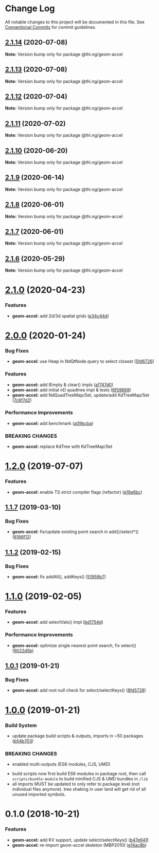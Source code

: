 # Change Log

All notable changes to this project will be documented in this file.
See [Conventional Commits](https://conventionalcommits.org) for commit guidelines.

## [2.1.14](https://github.com/thi-ng/umbrella/compare/@thi.ng/geom-accel@2.1.13...@thi.ng/geom-accel@2.1.14) (2020-07-08)

**Note:** Version bump only for package @thi.ng/geom-accel





## [2.1.13](https://github.com/thi-ng/umbrella/compare/@thi.ng/geom-accel@2.1.12...@thi.ng/geom-accel@2.1.13) (2020-07-08)

**Note:** Version bump only for package @thi.ng/geom-accel





## [2.1.12](https://github.com/thi-ng/umbrella/compare/@thi.ng/geom-accel@2.1.11...@thi.ng/geom-accel@2.1.12) (2020-07-04)

**Note:** Version bump only for package @thi.ng/geom-accel





## [2.1.11](https://github.com/thi-ng/umbrella/compare/@thi.ng/geom-accel@2.1.10...@thi.ng/geom-accel@2.1.11) (2020-07-02)

**Note:** Version bump only for package @thi.ng/geom-accel





## [2.1.10](https://github.com/thi-ng/umbrella/compare/@thi.ng/geom-accel@2.1.9...@thi.ng/geom-accel@2.1.10) (2020-06-20)

**Note:** Version bump only for package @thi.ng/geom-accel





## [2.1.9](https://github.com/thi-ng/umbrella/compare/@thi.ng/geom-accel@2.1.8...@thi.ng/geom-accel@2.1.9) (2020-06-14)

**Note:** Version bump only for package @thi.ng/geom-accel





## [2.1.8](https://github.com/thi-ng/umbrella/compare/@thi.ng/geom-accel@2.1.7...@thi.ng/geom-accel@2.1.8) (2020-06-01)

**Note:** Version bump only for package @thi.ng/geom-accel





## [2.1.7](https://github.com/thi-ng/umbrella/compare/@thi.ng/geom-accel@2.1.6...@thi.ng/geom-accel@2.1.7) (2020-06-01)

**Note:** Version bump only for package @thi.ng/geom-accel





## [2.1.6](https://github.com/thi-ng/umbrella/compare/@thi.ng/geom-accel@2.1.5...@thi.ng/geom-accel@2.1.6) (2020-05-29)

**Note:** Version bump only for package @thi.ng/geom-accel





# [2.1.0](https://github.com/thi-ng/umbrella/compare/@thi.ng/geom-accel@2.0.11...@thi.ng/geom-accel@2.1.0) (2020-04-23)


### Features

* **geom-accel:** add 2d/3d spatial grids ([e34c44d](https://github.com/thi-ng/umbrella/commit/e34c44d624026bbce946d904c5b861f7a48fd484))





# [2.0.0](https://github.com/thi-ng/umbrella/compare/@thi.ng/geom-accel@1.2.10...@thi.ng/geom-accel@2.0.0) (2020-01-24)

### Bug Fixes

* **geom-accel:** use Heap in NdQtNode.query to select closest ([5fd6726](https://github.com/thi-ng/umbrella/commit/5fd67260eeb85cfce8216bc3a3d9e5d304f3d846))

### Features

* **geom-accel:** add IEmpty & clear() impls ([af747d0](https://github.com/thi-ng/umbrella/commit/af747d0e607f193b02e2e9d561d66ce588a8bdc8))
* **geom-accel:** add initial nD quadtree impl & tests ([6f59869](https://github.com/thi-ng/umbrella/commit/6f59869f80222d200c68083b2dad5c1a8da731a0))
* **geom-accel:** add NdQuadTreeMap/Set, update/add KdTreeMap/Set ([7c6f7d2](https://github.com/thi-ng/umbrella/commit/7c6f7d249780dbfcabd60e3f8f6369fb1b42998d))

### Performance Improvements

* **geom-accel:** add benchmark ([a09bcba](https://github.com/thi-ng/umbrella/commit/a09bcbacae2cd7f1e284baaa47f40f64ed6a327e))

### BREAKING CHANGES

* **geom-accel:** replace KdTree with KdTreeMap/Set

# [1.2.0](https://github.com/thi-ng/umbrella/compare/@thi.ng/geom-accel@1.1.17...@thi.ng/geom-accel@1.2.0) (2019-07-07)

### Features

* **geom-accel:** enable TS strict compiler flags (refactor) ([e19e6bc](https://github.com/thi-ng/umbrella/commit/e19e6bc))

## [1.1.7](https://github.com/thi-ng/umbrella/compare/@thi.ng/geom-accel@1.1.6...@thi.ng/geom-accel@1.1.7) (2019-03-10)

### Bug Fixes

* **geom-accel:** fix/update existing point search in add()/select*() ([8186f12](https://github.com/thi-ng/umbrella/commit/8186f12))

## [1.1.2](https://github.com/thi-ng/umbrella/compare/@thi.ng/geom-accel@1.1.1...@thi.ng/geom-accel@1.1.2) (2019-02-15)

### Bug Fixes

* **geom-accel:** fix addAll(), addKeys() ([51959b7](https://github.com/thi-ng/umbrella/commit/51959b7))

# [1.1.0](https://github.com/thi-ng/umbrella/compare/@thi.ng/geom-accel@1.0.2...@thi.ng/geom-accel@1.1.0) (2019-02-05)

### Features

* **geom-accel:** add selectVals() impl ([bd1754d](https://github.com/thi-ng/umbrella/commit/bd1754d))

### Performance Improvements

* **geom-accel:** optimize single nearest point search, fix select() ([9022d5b](https://github.com/thi-ng/umbrella/commit/9022d5b))

## [1.0.1](https://github.com/thi-ng/umbrella/compare/@thi.ng/geom-accel@1.0.0...@thi.ng/geom-accel@1.0.1) (2019-01-21)

### Bug Fixes

* **geom-accel:** add root null check for select/selectKeys() ([8fd5728](https://github.com/thi-ng/umbrella/commit/8fd5728))

# [1.0.0](https://github.com/thi-ng/umbrella/compare/@thi.ng/geom-accel@0.1.11...@thi.ng/geom-accel@1.0.0) (2019-01-21)

### Build System

* update package build scripts & outputs, imports in ~50 packages ([b54b703](https://github.com/thi-ng/umbrella/commit/b54b703))

### BREAKING CHANGES

* enabled multi-outputs (ES6 modules, CJS, UMD)

- build scripts now first build ES6 modules in package root, then call
  `scripts/bundle-module` to build minified CJS & UMD bundles in `/lib`
- all imports MUST be updated to only refer to package level
  (not individual files anymore). tree shaking in user land will get rid of
  all unused imported symbols.

# 0.1.0 (2018-10-21)

### Features

* **geom-accel:** add KV support, update select/selectKeys() ([b47e641](https://github.com/thi-ng/umbrella/commit/b47e641))
* **geom-accel:** re-import geom-accel skeleton (MBP2010) ([e14ac8b](https://github.com/thi-ng/umbrella/commit/e14ac8b))
